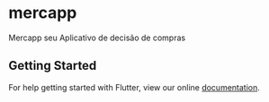 # mercapp

Mercapp seu Aplicativo de decisão de compras

## Getting Started

For help getting started with Flutter, view our online
[documentation](https://flutter.io/).
